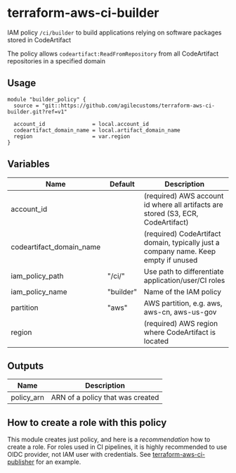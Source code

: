 # terraform-aws-ci-builder
IAM policy `/ci/builder` to build applications relying on software packages stored in CodeArtifact

The policy allows `codeartifact:ReadFromRepository` from all CodeArtifact repositories in a specified domain

## Usage
```hcl
module "builder_policy" {
  source = "git::https://github.com/agilecustoms/terraform-aws-ci-builder.git?ref=v1"

  account_id               = local.account_id
  codeartifact_domain_name = local.artifact_domain_name
  region                   = var.region
}
```

## Variables
| Name                     | Default   | Description                                                                         |
|--------------------------|-----------|-------------------------------------------------------------------------------------|
| account_id               |           | (required) AWS account id where all artifacts are stored (S3, ECR, CodeArtifact)    |
| codeartifact_domain_name |           | (required) CodeArtifact domain, typically just a company name. Keep empty if unused |
| iam_policy_path          | "/ci/"    | Use path to differentiate application/user/CI roles                                 |
| iam_policy_name          | "builder" | Name of the IAM policy                                                              |
| partition                | "aws"     | AWS partition, e.g. aws, aws-cn, aws-us-gov                                         |
| region                   |           | (required) AWS region where CodeArtifact is located                                 |

## Outputs
| Name        | Description                      |
|-------------|----------------------------------|
| policy_arn  | ARN of a policy that was created |

## How to create a role with this policy
This module creates just policy, and here is a _recommendation_ how to create a role.
For roles used in CI pipelines, it is highly recommended to use OIDC provider, not IAM user with credentials.
See [terraform-aws-ci-publisher](https://github.com/agilecustoms/terraform-aws-ci-publisher) for an example.
